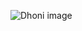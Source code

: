 ![Dhoni image](https://img.etimg.com/thumb/msid-73300247,width-650,imgsize-701466,,resizemode-4,quality-100/untitled-2.jpg)
